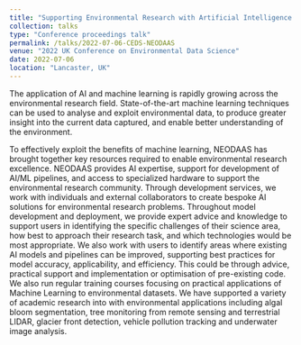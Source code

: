 ```yaml
---
title: "Supporting Environmental Research with Artificial Intelligence at the NERC Earth Observation Data Acquisition and Analysis Service (NEODAAS)"
collection: talks
type: "Conference proceedings talk"
permalink: /talks/2022-07-06-CEDS-NEODAAS
venue: "2022 UK Conference on Environmental Data Science"
date: 2022-07-06
location: "Lancaster, UK"
---
```


The application of AI and machine learning is rapidly growing across the environmental research field. State-of-the-art machine learning techniques can be used to analyse and exploit environmental data, to produce greater insight into the current data captured, and enable better understanding of the environment.

To effectively exploit the benefits of machine learning, NEODAAS has brought together key resources required to enable environmental research excellence. NEODAAS provides AI expertise, support for development of AI/ML pipelines, and access to specialized hardware to support the environmental research community. Through development services, we work with individuals and external collaborators to create bespoke AI solutions for environmental research problems. Throughout model development and deployment, we provide expert advice and knowledge to support users in identifying the specific challenges of their science area, how best to approach their research task, and which technologies would be most appropriate. We also work with users to identify areas where existing AI models and pipelines can be improved, supporting best practices for model accuracy, applicability, and efficiency. This could be through advice, practical support and implementation or optimisation of pre-existing code. We also run regular training courses focusing on practical applications of Machine Learning to environmental datasets. We have supported a variety of academic research into with environmental applications including algal bloom segmentation, tree monitoring from remote sensing and terrestrial LIDAR, glacier front detection, vehicle pollution tracking and underwater image analysis.
